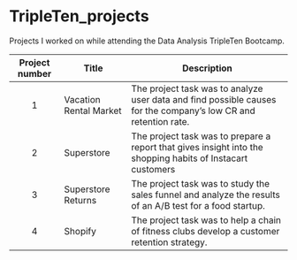 # TripleTen_projects
Projects I worked on while attending the Data Analysis TripleTen Bootcamp.


| Project number | Title | Description |
| :-----------: | ----------- |----------- |
| 1 | Vacation Rental Market| The project task was to analyze user data and find possible causes for the company’s low CR and retention rate. |
| 2 | Superstore | The project task was to prepare a report that gives insight into the shopping habits of Instacart customers |
| 3 |Superstore Returns | The project task was to study the sales funnel and analyze the results of an A/B test for a food startup. |
| 4 | Shopify | The project task was to help a chain of fitness clubs develop a customer retention strategy. |
